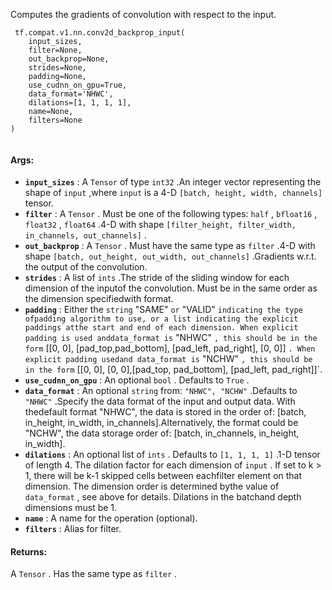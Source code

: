 Computes the gradients of convolution with respect to the input.

```
 tf.compat.v1.nn.conv2d_backprop_input(
    input_sizes,
    filter=None,
    out_backprop=None,
    strides=None,
    padding=None,
    use_cudnn_on_gpu=True,
    data_format='NHWC',
    dilations=[1, 1, 1, 1],
    name=None,
    filters=None
)
 
```

#### Args:
- **`input_sizes`** : A  `Tensor`  of type  `int32` .An integer vector representing the shape of  `input` ,where  `input`  is a 4-D  `[batch, height, width, channels]`  tensor.
- **`filter`** : A  `Tensor` . Must be one of the following types: `half` ,  `bfloat16` ,  `float32` ,  `float64` .4-D with shape `[filter_height, filter_width, in_channels, out_channels]` .
- **`out_backprop`** : A  `Tensor` . Must have the same type as  `filter` .4-D with shape  `[batch, out_height, out_width, out_channels]` .Gradients w.r.t. the output of the convolution.
- **`strides`** : A list of  `ints` .The stride of the sliding window for each dimension of the inputof the convolution. Must be in the same order as the dimension specifiedwith format.
- **`padding`** : Either the  `string` "SAME" `or` "VALID" `indicating the type ofpadding algorithm to use, or a list indicating the explicit paddings atthe start and end of each dimension. When explicit padding is used anddata_format is` "NHWC" `, this should be in the form` [[0, 0], [pad_top,pad_bottom], [pad_left, pad_right], [0, 0]] `. When explicit padding usedand data_format is` "NCHW" `, this should be in the form` [[0, 0], [0, 0],[pad_top, pad_bottom], [pad_left, pad_right]]`.
- **`use_cudnn_on_gpu`** : An optional  `bool` . Defaults to  `True` .
- **`data_format`** : An optional  `string`  from:  `"NHWC", "NCHW"` .Defaults to  `"NHWC"` .Specify the data format of the input and output data. With thedefault format "NHWC", the data is stored in the order of:  [batch, in_height, in_width, in_channels].Alternatively, the format could be "NCHW", the data storage order of:  [batch, in_channels, in_height, in_width].
- **`dilations`** : An optional list of  `ints` . Defaults to  `[1, 1, 1, 1]` .1-D tensor of length 4.  The dilation factor for each dimension of `input` . If set to k > 1, there will be k-1 skipped cells between eachfilter element on that dimension. The dimension order is determined bythe value of  `data_format` , see above for details. Dilations in the batchand depth dimensions must be 1.
- **`name`** : A name for the operation (optional).
- **`filters`** : Alias for filter.


#### Returns:
A  `Tensor` . Has the same type as  `filter` .

